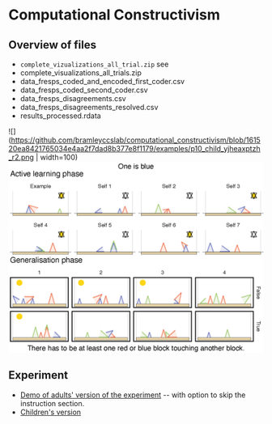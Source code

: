 # Computational Constructivism

## Overview of files

- `complete_vizualizations_all_trial.zip` see 
- complete_visualizations_all_trials.zip
- data_fresps_coded_and_encoded_first_coder.csv
- data_fresps_coded_second_coder.csv
- data_fresps_disagreements.csv
- data_fresps_disagreements_resolved.csv
- results_processed.rdata

![](https://github.com/bramleyccslab/computational_constructivism/blob/161520ea8421765034e4aa2f7dad8b377e8f1179/examples/p10_child_yjheaxptzh_r2.png | width=100)
![](https://github.com/bramleyccslab/computational_constructivism/blob/161520ea8421765034e4aa2f7dad8b377e8f1179/examples/p75_adult_wsuhwfjzbr_r4.png "Adult facing rule 2: One is blue")

## Experiment

- [Demo of adults' version of the experiment](https://eco.ppls.ed.ac.uk/~nbramley/zendo_kas/demo.html) -- with option to skip the instruction section.
- [Children's version](https://eco.ppls.ed.ac.uk/~nbramley/zendo_kids/task.html)
